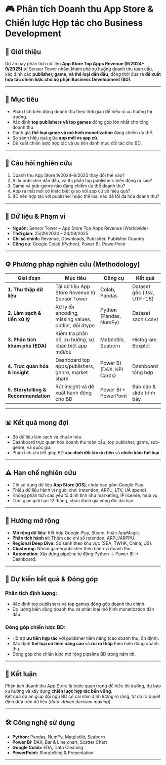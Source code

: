 
# 🎮 Phân tích Doanh thu App Store & Chiến lược Hợp tác cho Business Development

## 📘 Giới thiệu
Dự án này phân tích dữ liệu **App Store Top Apps Revenue (9/2024–9/2025)** từ Sensor Tower nhằm khám phá xu hướng doanh thu toàn cầu, xác định các **publisher, game, và thể loại dẫn đầu**, đồng thời đưa ra **đề xuất hợp tác chiến lược cho bộ phận Business Development (BD)**.

---

## 🎯 Mục tiêu
- Phân tích biến động doanh thu theo thời gian để hiểu rõ xu hướng thị trường.
- Xác định **top publishers và top games** đóng góp lớn nhất cho tổng doanh thu.
- Đánh giá **thể loại game và mô hình monetization** đang chiếm ưu thế.
- So sánh hiệu quả giữa **app mới vs app cũ**.
- Đề xuất chiến lược hợp tác và ưu tiên danh mục đối tác cho BD.

---

## 🧩 Câu hỏi nghiên cứu
1. Doanh thu App Store 9/2024–9/2025 thay đổi thế nào?  
2. Ai là publisher dẫn đầu, và thị phần top publishers biến động ra sao?  
3. Game và sub-genre nào đang chiếm ưu thế doanh thu?  
4. App ra mắt mới có khác biệt gì so với app cũ về hiệu quả?  
5. BD nên hợp tác với publisher hoặc thể loại nào để tối đa hóa doanh thu?  

---

## 🧠 Dữ liệu & Phạm vi
- **Nguồn:** Sensor Tower – App Store Top Apps Revenue (Worldwide)  
- **Thời gian:** 25/09/2024 – 24/09/2025  
- **Chỉ số chính:** Revenue, Downloads, Publisher, Publisher Country  
- **Công cụ:** Google Colab (Python), Power BI, PowerPoint  

---

## ⚙️ Phương pháp nghiên cứu (Methodology)
| Giai đoạn | Mục tiêu | Công cụ | Kết quả |
|------------|-----------|---------|----------|
| **1. Thu thập dữ liệu** | Tải dữ liệu App Store Revenue từ Sensor Tower | Colab, Pandas | Dataset gốc (.tsv, UTF-16) |
| **2. Làm sạch & tiền xử lý** | Xử lý lỗi encoding, missing values, outlier, đổi dtype | Python (Pandas, NumPy) | Dataset sạch (.csv) |
| **3. Phân tích khám phá (EDA)** | Kiểm tra phân bố, xu hướng, sự khác biệt app mới/cũ | Matplotlib, Seaborn | Histogram, Boxplot |
| **4. Trực quan hóa & Insight** | Dashboard top apps/publishers, genre, market share | Power BI (DAX, KPI Cards) | Dashboard tổng hợp |
| **5. Storytelling & Recommendation** | Rút insight và đề xuất hành động cho BD | Power BI + PowerPoint | Báo cáo & slide trình bày |

---

## 📊 Kết quả mong đợi
- Bộ dữ liệu làm sạch và chuẩn hóa.  
- Dashboard trực quan hóa doanh thu toàn cầu, top publisher, game, sub-genre, và quốc gia.  
- Phân tích chi tiết giúp BD **xác định đối tác ưu tiên** và **chiến lược thể loại**.  

---

## ⚠️ Hạn chế nghiên cứu
- Chỉ sử dụng dữ liệu **App Store (iOS)**, chưa bao gồm Google Play.  
- Thiếu dữ liệu hành vi người chơi (retention, ARPU, LTV, UA spend).  
- Không phân tích các yếu tố định tính như marketing, IP license, mùa vụ.  
- Thời gian giới hạn 12 tháng, chưa đánh giá vòng đời dài hạn.  

---

## 🚀 Hướng mở rộng
- **Mở rộng dữ liệu:** Kết hợp Google Play, Steam, hoặc AppMagic.  
- **Phân tích hành vi:** Thêm các chỉ số retention, ARPU/ARPPU.  
- **Regional Deep Dive:** So sánh theo khu vực (SEA, TWHK, China, US).  
- **Clustering:** Nhóm game/publisher theo hành vi doanh thu.  
- **Automation:** Xây dựng pipeline tự động Python → Power BI → Dashboard.  

---

## 🧭 Dự kiến kết quả & Đóng góp
### Phân tích định lượng:
- Xác định top publishers và top games đóng góp doanh thu chính.  
- Đo lường biến động doanh thu và phân loại mô hình monetization dẫn đầu.  

### Đóng góp chiến lược BD:
- Hỗ trợ **ưu tiên hợp tác** với publisher tiềm năng (cao doanh thu, ổn định).  
- Xác định **thể loại có tiềm năng cao** và **rủi ro thấp** theo biến động doanh thu.  
- Đóng góp cho chiến lược mở rộng pipeline BD trong năm tới.  

---

## 🏁 Kết luận
Phân tích doanh thu App Store là bước quan trọng để hiểu thị trường, dự báo xu hướng và xây dựng **chiến lược hợp tác bền vững**.  
Kết quả dự án giúp đội ngũ BD có cái nhìn định lượng rõ ràng, từ đó ra quyết định dựa trên dữ liệu (*data-driven decision making*).

---

## 🛠️ Công nghệ sử dụng
- **Python:** Pandas, NumPy, Matplotlib, Seaborn  
- **Power BI:** DAX, Bar & Line chart, Scatter Chart  
- **Google Colab:** EDA, Data Cleaning  
- **PowerPoint:** Storytelling & Presentation  

---

